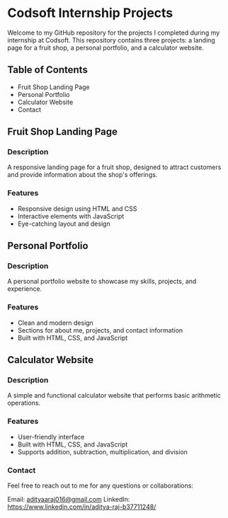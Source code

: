 # Codsoft Internship Projects

Welcome to my GitHub repository for the projects I completed during my internship at Codsoft. This repository contains three projects: a landing page for a fruit shop, a personal portfolio, and a calculator website.

## Table of Contents
- Fruit Shop Landing Page
- Personal Portfolio
- Calculator Website
- Contact

## Fruit Shop Landing Page
### Description
A responsive landing page for a fruit shop, designed to attract customers and provide information about the shop's offerings.

### Features
- Responsive design using HTML and CSS
- Interactive elements with JavaScript
- Eye-catching layout and design


## Personal Portfolio
### Description
A personal portfolio website to showcase my skills, projects, and experience.

### Features
- Clean and modern design
- Sections for about me, projects, and contact information
- Built with HTML, CSS, and JavaScript


## Calculator Website
### Description
A simple and functional calculator website that performs basic arithmetic operations.

### Features
- User-friendly interface
- Built with HTML, CSS, and JavaScript
- Supports addition, subtraction, multiplication, and division

### Contact
Feel free to reach out to me for any questions or collaborations:

Email: adityaaraj016@gmail.com
LinkedIn: https://www.linkedin.com/in/aditya-raj-b37711248/

